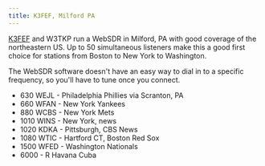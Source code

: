 ```yaml
---
title: K3FEF, Milford PA
---
```

[K3FEF] and W3TKP run a WebSDR in Milford, PA
with good coverage of the northeastern US.
Up to 50 simultaneous listeners make this
a good first choice for stations from Boston
to New York to Washington.

[K3FEF]:http://k3fef.com:8901/

The WebSDR software doesn't have an easy
way to dial in to a specific frequency,
so you'll have to tune once you connect.

* 630 WEJL - Philadelphia Phillies via Scranton, PA
* 660 WFAN - New York Yankees
* 880 WCBS - New York Mets
* 1010 WINS - New York, news
* 1020 KDKA - Pittsburgh, CBS News
* 1080 WTIC - Hartford CT, Boston Red Sox
* 1500 WFED - Washington Nationals
* 6000 - R Havana Cuba
